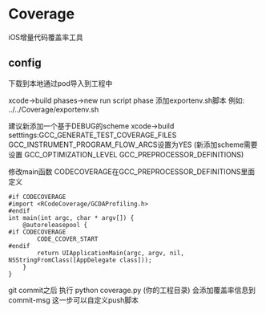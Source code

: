# Coverage
iOS增量代码覆盖率工具


## config 

下载到本地通过pod导入到工程中

xcode->build phases->new run script phase 添加exportenv.sh脚本 例如: ../../Coverage/exportenv.sh

建议新添加一个基于DEBUG的scheme
xcode->build setttings:GCC_GENERATE_TEST_COVERAGE_FILES GCC_INSTRUMENT_PROGRAM_FLOW_ARCS设置为YES
(新添加scheme需要设置 GCC_OPTIMIZATION_LEVEL  GCC_PREPROCESSOR_DEFINITIONS)

修改main函数
CODECOVERAGE在GCC_PREPROCESSOR_DEFINITIONS里面定义
```
#if CODECOVERAGE
#import <RCodeCoverage/GCDAProfiling.h>
#endif
int main(int argc, char * argv[]) {
    @autoreleasepool {
#if CODECOVERAGE
        CODE_CCOVER_START
#endif
        return UIApplicationMain(argc, argv, nil, NSStringFromClass([AppDelegate class]));
    }
}
```

git commit之后 执行 python coverage.py (你的工程目录) 会添加覆盖率信息到commit-msg 这一步可以自定义push脚本  


